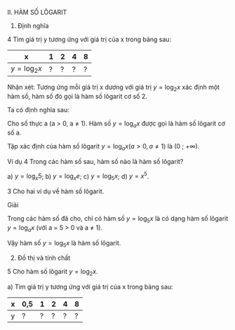 II. HÀM SỐ LÔGARIT

1. Định nghĩa

4 Tìm giá trị y tương ứng với giá trị của x trong bảng sau:

| x | 1 | 2 | 4 | 8 |
|---|---|---|---|---|
| $y = \log_2 x$ | ? | ? | ? | ? |

Nhận xét: Tương ứng mỗi giá trị x dương với giá trị $y = \log_2 x$ xác định một hàm số, hàm số đó gọi là hàm số lôgarit cơ số 2.

Ta có định nghĩa sau:

Cho số thực a (a > 0, a ≠ 1). Hàm số $y = \log_a x$ được gọi là hàm số lôgarit cơ số a.

Tập xác định của hàm số lôgarit $y = \log_a x (a > 0, a ≠ 1)$ là (0 ; +∞).

Ví dụ 4 Trong các hàm số sau, hàm số nào là hàm số lôgarit?

a) $y = \log_x 5$;        b) $y = \log_x e$;
c) $y = \log_5 x$;        d) $y = x^5$.

3 Cho hai ví dụ về hàm số lôgarit.

Giải

Trong các hàm số đã cho, chỉ có hàm số $y = \log_5 x$ là có dạng hàm số lôgarit $y = \log_a x$ (với a = 5 > 0 và a ≠ 1).

Vậy hàm số $y = \log_5 x$ là hàm số lôgarit.

2. Đồ thị và tính chất

5 Cho hàm số lôgarit $y = \log_2 x$.

a) Tìm giá trị y tương ứng với giá trị của x trong bảng sau:

| x | 0,5 | 1 | 2 | 4 | 8 |
|---|-----|---|---|---|---|
| y | ?   | ? | ? | ? | ? |